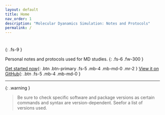 ```yaml
---
layout: default
title: Home
nav_order: 1
description: "Molecular Dyanamics Simulation: Notes and Protocols"
permalink: /
---
```


# 
{: .fs-9 }

Personal notes and protocols used for MD studies. 
{: .fs-6 .fw-300 }

[Get started now][README]{: .btn .btn-primary .fs-5 .mb-4 .mb-md-0 .mr-2 }
[View it on GitHub][Just the Docs]{: .btn .fs-5 .mb-4 .mb-md-0 }

--- 

{: .warning }
> Be sure to check specific software and package versions as certain commands and syntax are version-dependent. Seefor a list of versions used.

[^1]: Versions used: Python3.10.13, R 4.2.3., Amber/20

[Just the Docs]: https://just-the-docs.github.io/just-the-docs/
[GitHub Pages]: https://docs.github.com/en/pages
[README]: https://github.com/just-the-docs/just-the-docs-template/blob/main/README.md
[Jekyll]: https://jekyllrb.com
[GitHub Pages / Actions workflow]: https://github.blog/changelog/2022-07-27-github-pages-custom-github-actions-workflows-beta/
[use this template]: https://github.com/just-the-docs/just-the-docs-template/generate
